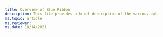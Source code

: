 ```yaml
---
title: Overview of Blue Ribbon
description: This file provides a brief description of the various options on the Blue Ribbon.
ms.topic: article
ms.reviewer: 
ms.date: 10/14/2021
---
```

